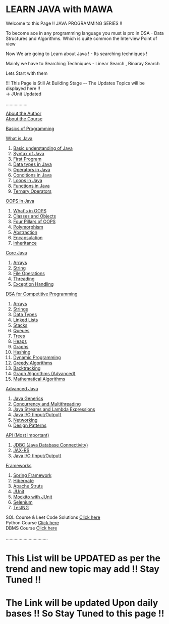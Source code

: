 # LEARN JAVA with MAWA 

Welcome to this Page !! JAVA PROGRAMMING SERIES !!

To become ace in any programming language you must is pro in DSA - Data Structures and Algorithms. Which is quite common the Interview Point of view 

Now We are going to Learn about Java ! - Its searching techniques ! 

Mainly we have to Searching Techniques - Linear Search , Binaray Search 

Lets Start with them 

!!! This Page is Still At Building Stage -- The Updates Topics will be displayed here !! <br>
-> JUnit Updated 

.................

[About the Author](https://github.com/ganeshy550/About-Author/blob/main/README.md)  
[About the Course](https://github.com/ganeshy550/About_Course/blob/main/README.md)  

[Basics of Programming](#)  

[What is Java](#)  
1. [Basic understanding of Java](#)  
2. [Syntax of Java](#)  
3. [First Program](#)  
4. [Data types in Java](#)  
5. [Operators in Java](#)  
6. [Conditions in Java](#)  
7. [Loops in Java](#)  
8. [Functions in Java](#)  
9. [Ternary Operators](#)  

[OOPS in Java](#)  
1. [What's in OOPS](#)  
2. [Classes and Objects](#)  
3. [Four Pillars of OOPS](#)  
4. [Polymorphism](#)  
5. [Abstraction](#)  
6. [Encapsulation](#)  
7. [Inheritance](#)  

[Core Java](#)  
1. [Arrays](#)  
2. [String](#)  
3. [File Operations](#)  
4. [Threading](#)  
5. [Exception Handling](#)  

[DSA for Competitive Programming](#)  
1. [Arrays](#)  
2. [Strings](#)  
3. [Data Types](#)  
4. [Linked Lists](#)  
5. [Stacks](#)  
6. [Queues](#)  
7. [Trees](#)  
8. [Heaps](#)  
9. [Graphs](#)  
10. [Hashing](#)  
11. [Dynamic Programming](#)  
12. [Greedy Algorithms](#)  
13. [Backtracking](#)  
14. [Graph Algorithms (Advanced)](#)  
15. [Mathematical Algorithms](#)  

[Advanced Java](#)  
1. [Java Generics](#)  
2. [Concurrency and Multithreading](#)  
3. [Java Streams and Lambda Expressions](#)  
4. [Java I/O (Input/Output)](#)  
5. [Networking](#)  
6. [Design Patterns](#)  

[API (Most Important)](#)  
1. [JDBC (Java Database Connectivity)](#)  
2. [JAX-RS](#)  
3. [Java I/O (Input/Output)](#)  

[Frameworks](#)  
1. [Spring Framework](#)  
2. [Hibernate](#)  
3. [Apache Struts](#)  
4. [JUnit](https://github.com/ganeshy550/JUnit/blob/main/README.md)
5. [Mockito with JUnit](#)
6. [Selenium](#)  
7. [TestNG](#)  


SQL Course & Leet Code Solutions [Click here](https://github.com/ganeshy550/SQL_50_LEETCODE/tree/main) <br>
Python Course [Click here](#) <br>
DBMS Course [Click here](#)


.................................

# This List will be UPDATED as per the trend and new topic may add !! Stay Tuned !!

# The Link will be updated Upon daily bases !! So Stay Tuned to this page !! 
    
    
